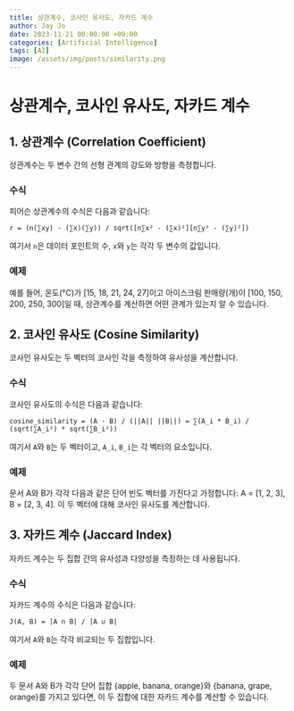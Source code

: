```yaml
---
title: 상관계수, 코사인 유사도, 자카드 계수
author: Jay Jo
date: 2023-11-21 00:00:00 +09:00
categories: [Artificial Intelligence]
tags: [AI]
image: /assets/img/posts/similarity.png
---
```


# 상관계수, 코사인 유사도, 자카드 계수

## 1. 상관계수 (Correlation Coefficient)
상관계수는 두 변수 간의 선형 관계의 강도와 방향을 측정합니다.

### 수식
피어슨 상관계수의 수식은 다음과 같습니다:
```
r = (n(∑xy) - (∑x)(∑y)) / sqrt([n∑x² - (∑x)²][n∑y² - (∑y)²])
```
여기서 `n`은 데이터 포인트의 수, `x`와 `y`는 각각 두 변수의 값입니다.

### 예제
예를 들어, 온도(°C)가 [15, 18, 21, 24, 27]이고 아이스크림 판매량(개)이 [100, 150, 200, 250, 300]일 때, 상관계수를 계산하면 어떤 관계가 있는지 알 수 있습니다.

## 2. 코사인 유사도 (Cosine Similarity)
코사인 유사도는 두 벡터의 코사인 각을 측정하여 유사성을 계산합니다.

### 수식
코사인 유사도의 수식은 다음과 같습니다:
```
cosine_similarity = (A · B) / (||A|| ||B||) = ∑(A_i * B_i) / (sqrt(∑A_i²) * sqrt(∑B_i²))
```
여기서 `A`와 `B`는 두 벡터이고, `A_i`, `B_i`는 각 벡터의 요소입니다.

### 예제
문서 A와 B가 각각 다음과 같은 단어 빈도 벡터를 가진다고 가정합니다: A = [1, 2, 3], B = [2, 3, 4]. 이 두 벡터에 대해 코사인 유사도를 계산합니다.

## 3. 자카드 계수 (Jaccard Index)
자카드 계수는 두 집합 간의 유사성과 다양성을 측정하는 데 사용됩니다.

### 수식
자카드 계수의 수식은 다음과 같습니다:
```
J(A, B) = |A ∩ B| / |A ∪ B|
```
여기서 `A`와 `B`는 각각 비교되는 두 집합입니다.

### 예제
두 문서 A와 B가 각각 단어 집합 {apple, banana, orange}와 {banana, grape, orange}를 가지고 있다면, 이 두 집합에 대한 자카드 계수를 계산할 수 있습니다.
